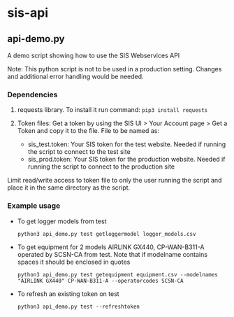 # sis-api
## api-demo.py
A demo script showing how to use the SIS Webservices API

Note: This python script is not to be used in a production setting. Changes and additional error handling would be needed.

### Dependencies
  1. requests library. To install it run command:
    `pip3 install requests`

  2. Token files: Get a token by using the SIS UI > Your Account page > Get a Token and copy it to the file. File to be named as:
     - sis_test.token: Your SIS token for the test website. Needed if running the script to connect to the test site
     - sis_prod.token: Your SIS token for the production website. Needed if running the script to connect to the production site
  
  Limit read/write access to token file to only the user running the script and place it in the same directory as the script.
    
### Example usage
  - To get logger models from test
 
      `python3 api_demo.py test getloggermodel logger_models.csv`
      
  - To get equipment for 2 models AIRLINK GX440, CP-WAN-B311-A operated by SCSN-CA from test. Note that if modelname contains spaces it should be enclosed in quotes
      
      `python3 api_demo.py test getequipment equipment.csv --modelnames "AIRLINK GX440" CP-WAN-B311-A --operatorcodes SCSN-CA`
      
  - To refresh an existing token on test
      
      `python3 api_demo.py test --refreshtoken`

